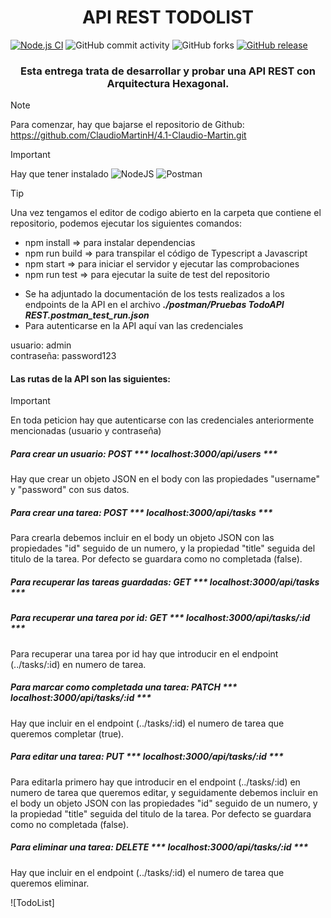 <h1 align="center"> API REST TODOLIST </h1>


[![Node.js CI](https://github.com/ClaudioMartinH/4.1-Claudio-Martin/actions/workflows/main.yml/badge.svg)](https://github.com/ClaudioMartinH/4.1-Claudio-Martin/actions/workflows/main.yml)
![GitHub commit activity](https://img.shields.io/github/commit-activity/m/ClaudioMartinH/4.1-Claudio-Martin)
![GitHub forks](https://img.shields.io/github/forks/ClaudioMartinH/4.1-Claudio-Martin)
[![GitHub release](https://img.shields.io/github/release/ClaudioMartinH/4.1-Claudio-Martin.svg)](https://github.com/ClaudioMartinH/4.1-Claudio-Martin/releases)


<h3 align="center">Esta entrega trata de desarrollar y probar una API REST con Arquitectura Hexagonal.</h3>

> [!NOTE]
>  Para comenzar, hay que bajarse el repositorio de Github:
> https://github.com/ClaudioMartinH/4.1-Claudio-Martin.git

> [!IMPORTANT]
> Hay que tener instalado
> ![NodeJS](https://img.shields.io/badge/node.js-6DA55F?style=for-the-badge&logo=node.js&logoColor=white)
> ![Postman](https://img.shields.io/badge/Postman-FF6C37?style=for-the-badge&logo=postman&logoColor=white)

> [!TIP]
> Una vez tengamos el editor de codigo abierto en la carpeta que contiene el repositorio, podemos ejecutar los siguientes comandos:
> * npm install   => para instalar dependencias
> * npm run build => para transpilar el código de Typescript a Javascript
> * npm start     => para iniciar el servidor y ejecutar las comprobaciones
> * npm run test  => para ejecutar la suite de test del repositorio



* Se ha adjuntado la documentación de los tests realizados a los endpoints de la API en el archivo ***./postman/Pruebas TodoAPI REST.postman_test_run.json***
* Para autenticarse en la API aquí van las credenciales

usuario: admin  
contraseña: password123  


<h4>Las rutas de la API son las siguientes:</h4>

> [!IMPORTANT]
> En toda peticion hay que autenticarse con las credenciales anteriormente mencionadas (usuario y contraseña)

<h5>Para crear un usuario: POST  *** localhost:3000/api/users ***</h5>
  Hay que crear un objeto JSON en el body con las propiedades "username" y "password" con sus datos.
<h5>Para crear una tarea: POST *** localhost:3000/api/tasks ***</h5>
  Para crearla debemos incluir en el body un objeto JSON con las propiedades "id" seguido de un numero,
  y la propiedad "title" seguida del titulo de la tarea. Por defecto se guardara como no completada  (false). 
<h5>Para recuperar las tareas guardadas: GET  *** localhost:3000/api/tasks ***</h5>
<h5>Para recuperar una tarea por id: GET *** localhost:3000/api/tasks/:id ***</h5>
  Para recuperar una tarea por id hay que introducir en el endpoint (../tasks/:id) en numero de tarea.
<h5>Para marcar como completada una tarea: PATCH *** localhost:3000/api/tasks/:id ***</h5>
  Hay que incluir en el endpoint (../tasks/:id) el numero de tarea que queremos completar (true).
<h5>Para editar una tarea: PUT *** localhost:3000/api/tasks/:id ***</h5>
  Para editarla primero hay que introducir en el endpoint (../tasks/:id) en numero de tarea que queremos editar,  
  y seguidamente debemos incluir en el body un objeto JSON con las     
  propiedades "id" seguido de un numero, y la propiedad "title" seguida del titulo de la tarea.  
  Por defecto se guardara como no completada (false).
<h5>Para eliminar una tarea: DELETE *** localhost:3000/api/tasks/:id ***</h5>
 Hay que incluir en el endpoint (../tasks/:id) el numero de tarea que queremos eliminar.


![TodoList]


